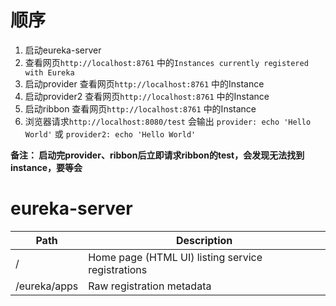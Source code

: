 # 顺序
1. 启动eureka-server
2. 查看网页`http://localhost:8761` 中的`Instances currently registered with Eureka`
3. 启动provider 查看网页`http://localhost:8761` 中的Instance
4. 启动provider2 查看网页`http://localhost:8761` 中的Instance
5. 启动ribbon 查看网页`http://localhost:8761` 中的Instance
6. 浏览器请求`http://localhost:8080/test` 会输出 `provider: echo 'Hello World'` 或 `provider2: echo 'Hello World'`

**备注： 启动完provider、ribbon后立即请求ribbon的test，会发现无法找到instance，要等会**

# eureka-server
| Path             | Description  |
|------------------|--------------|
| /                | Home page (HTML UI) listing service registrations    |
| /eureka/apps     | Raw registration metadata |